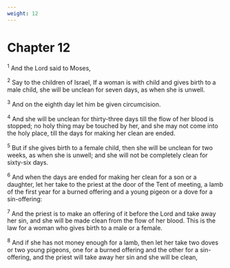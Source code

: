 ```yaml
---
weight: 12
---
```


# Chapter 12

<sup>1</sup> And the Lord said to Moses, 

<sup>2</sup> Say to the children of Israel, If a woman is with child and gives birth to a male child, she will be unclean for seven days, as when she is unwell. 

<sup>3</sup> And on the eighth day let him be given circumcision. 

<sup>4</sup> And she will be unclean for thirty-three days till the flow of her blood is stopped; no holy thing may be touched by her, and she may not come into the holy place, till the days for making her clean are ended. 

<sup>5</sup> But if she gives birth to a female child, then she will be unclean for two weeks, as when she is unwell; and she will not be completely clean for sixty-six days. 

<sup>6</sup> And when the days are ended for making her clean for a son or a daughter, let her take to the priest at the door of the Tent of meeting, a lamb of the first year for a burned offering and a young pigeon or a dove for a sin-offering: 

<sup>7</sup> And the priest is to make an offering of it before the Lord and take away her sin, and she will be made clean from the flow of her blood. This is the law for a woman who gives birth to a male or a female. 

<sup>8</sup> And if she has not money enough for a lamb, then let her take two doves or two young pigeons, one for a burned offering and the other for a sin-offering, and the priest will take away her sin and she will be clean, 


